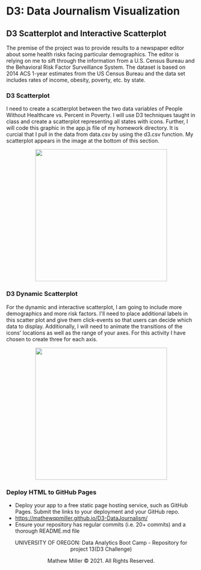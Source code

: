 # D3: Data Journalism Visualization



## D3 Scatterplot and Interactive Scatterplot

The premise of the project was to provide results to a newspaper editor about some health risks facing particular demographics. The editor is relying on me to sift through the information from a U.S. Census Bureau and the Behavioral Risk Factor Surveillance System. The dataset is based on 2014 ACS 1-year estimates from the US Census Bureau and the data set includes rates of income, obesity, poverty, etc. by state.

### D3 Scatterplot

I need to create a scatterplot between the two data variables of People Without Healthcare vs. Percent in Poverty.
I will use D3 techniques taught in class and create a scatterplot representing all states with icons. Further, I will code this graphic in the app.js file of my homework directory.  It is curcial that I pull in the data from data.csv by using the d3.csv function. My scatterplot appears in the image at the bottom of this section.

<p align="center">
    <img src="https://github.com/mathewqpmiller/D3-Data_Journalism_Visualization/blob/main/D3_data_journalism/assets/D3Scatterplot.JPG?raw=true" height ="350">
</p>

### D3 Dynamic Scatterplot

For the dynamic and interactive scatterplot, I am going to include more demographics and more risk factors. I'll need to place additional labels in this scatter plot and give them click-events so that users can decide which data to display. Additionally, I will need to animate the transitions of the icons' locations as well as the range of your axes. For this activity I have chosen to create three for each axis.

<p align="center">
    <img src="https://github.com/mathewqpmiller/D3-Data_Journalism_Visualization/blob/main/D3_data_journalism/assets/D3DynamicScatterplot.JPG?raw=true" height ="350">
</p>

### Deploy HTML to GitHub Pages
* Deploy your app to a free static page hosting service, such as GitHub Pages. Submit the links to your deployment and your GitHub repo.
* https://mathewqpmiller.github.io/D3-DataJournalism/
* Ensure your repository has regular commits (i.e. 20+ commits) and a thorough README.md file


<p align="center">
UNIVERSITY OF OREGON: Data Analytics Boot Camp - Repository for project 13(D3 Challenge)
</p>
<p align="center">
Mathew Miller © 2021. All Rights Reserved.
</p>
